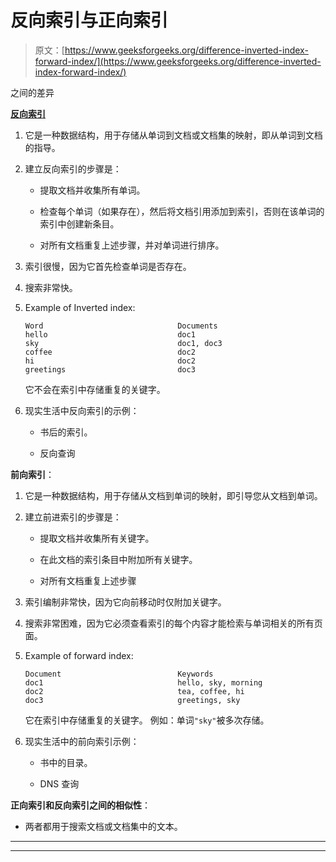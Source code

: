 # 反向索引与正向索引

> 原文：[https://www.geeksforgeeks.org/difference-inverted-index-forward-index/](https://www.geeksforgeeks.org/difference-inverted-index-forward-index/)

之间的差异

[**反向索引**](https://www.geeksforgeeks.org/inverted-index/)

1.  它是一种数据结构，用于存储从单词到文档或文档集的映射，即从单词到文档的指导。

2.  建立反向索引的步骤是：

    *   提取文档并收集所有单词。

    *   检查每个单词（如果存在），然后将文档引用添加到索引，否则在该单词的索引中创建新条目。

    *   对所有文档重复上述步骤，并对单词进行排序。

3.  索引很慢，因为它首先检查单词是否存在。

4.  搜索非常快。

5.  Example of Inverted index:

    ```
    Word                              Documents
    hello                             doc1      
    sky                               doc1, doc3
    coffee                            doc2
    hi                                doc2
    greetings                         doc3                               

    ```

    它不会在索引中存储重复的关键字。

6.  现实生活中反向索引的示例：

    *   书后的索引。

    *   反向查询

**前向索引**：

1.  它是一种数据结构，用于存储从文档到单词的映射，即引导您从文档到单词。

2.  建立前进索引的步骤是：

    *   提取文档并收集所有关键字。

    *   在此文档的索引条目中附加所有关键字。

    *   对所有文档重复上述步骤

3.  索引编制非常快，因为它向前移动时仅附加关键字。

4.  搜索非常困难，因为它必须查看索引的每个内容才能检索与单词相关的所有页面。

5.  Example of forward index:

    ```
    Document                          Keywords
    doc1                              hello, sky, morning      
    doc2                              tea, coffee, hi
    doc3                              greetings, sky

    ```

    它在索引中存储重复的关键字。 例如：单词`"sky"`被多次存储。

6.  现实生活中的前向索引示例：

    *   书中的目录。

    *   DNS 查询

**正向索引和反向索引之间的相似性**：

*   两者都用于搜索文档或文档集中的文本。



* * *

* * *




